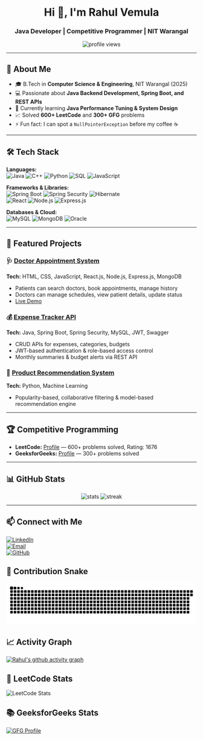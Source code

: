 <h1 align="center">Hi 👋, I'm Rahul Vemula</h1>
<h3 align="center">Java Developer | Competitive Programmer | NIT Warangal</h3>

<p align="center">
  <img src="https://komarev.com/ghpvc/?username=vemularahul20&label=Profile%20views&color=0e75b6&style=flat" alt="profile views" />
</p>

---

## 🚀 About Me
- 🎓 B.Tech in **Computer Science & Engineering**, NIT Warangal (2025)
- 💻 Passionate about **Java Backend Development, Spring Boot, and REST APIs**
- 🌱 Currently learning **Java Performance Tuning & System Design**
- 📈 Solved **600+ LeetCode** and **300+ GFG** problems  
- ⚡ Fun fact: I can spot a `NullPointerException` before my coffee ☕

---

## 🛠 Tech Stack

**Languages:**  
![Java](https://img.shields.io/badge/Java-ED8B00?style=for-the-badge&logo=openjdk&logoColor=white) 
![C++](https://img.shields.io/badge/C++-00599C?style=for-the-badge&logo=cplusplus&logoColor=white) 
![Python](https://img.shields.io/badge/Python-3776AB?style=for-the-badge&logo=python&logoColor=white) 
![SQL](https://img.shields.io/badge/SQL-025E8C?style=for-the-badge&logo=postgresql&logoColor=white) 
![JavaScript](https://img.shields.io/badge/JavaScript-F7DF1E?style=for-the-badge&logo=javascript&logoColor=black)

**Frameworks & Libraries:**  
![Spring Boot](https://img.shields.io/badge/Spring_Boot-6DB33F?style=for-the-badge&logo=springboot&logoColor=white) 
![Spring Security](https://img.shields.io/badge/Spring_Security-6DB33F?style=for-the-badge&logo=springsecurity&logoColor=white) 
![Hibernate](https://img.shields.io/badge/Hibernate-59666C?style=for-the-badge&logo=hibernate&logoColor=white)  
![React](https://img.shields.io/badge/React-20232A?style=for-the-badge&logo=react&logoColor=61DAFB) 
![Node.js](https://img.shields.io/badge/Node.js-339933?style=for-the-badge&logo=node.js&logoColor=white) 
![Express.js](https://img.shields.io/badge/Express.js-000000?style=for-the-badge&logo=express&logoColor=white)

**Databases & Cloud:**  
![MySQL](https://img.shields.io/badge/MySQL-4479A1?style=for-the-badge&logo=mysql&logoColor=white) 
![MongoDB](https://img.shields.io/badge/MongoDB-4EA94B?style=for-the-badge&logo=mongodb&logoColor=white) 
![Oracle](https://img.shields.io/badge/Oracle-F80000?style=for-the-badge&logo=oracle&logoColor=white)

---

## 📂 Featured Projects

### 🩺 [Doctor Appointment System](https://github.com/vemularahul20/doctor-appointment)  
**Tech:** HTML, CSS, JavaScript, React.js, Node.js, Express.js, MongoDB  
- Patients can search doctors, book appointments, manage history  
- Doctors can manage schedules, view patient details, update status  
- [Live Demo](https://doctor-application-z1ii.onrender.com)

### 💰 [Expense Tracker API](https://github.com/vemularahul20/Expense-Tracker)  
**Tech:** Java, Spring Boot, Spring Security, MySQL, JWT, Swagger  
- CRUD APIs for expenses, categories, budgets  
- JWT-based authentication & role-based access control  
- Monthly summaries & budget alerts via REST API

### 🛒 [Product Recommendation System](https://github.com/vemularahul20/Product_Recommendation_System)  
**Tech:** Python, Machine Learning  
- Popularity-based, collaborative filtering & model-based recommendation engine

---

## 🏆 Competitive Programming

- **LeetCode:** [Profile](https://leetcode.com/vemularahul20/) — 600+ problems solved, Rating: 1676  
- **GeeksforGeeks:** [Profile](https://www.geeksforgeeks.org/user/vemularahul20/) — 300+ problems solved

---

## 📊 GitHub Stats

<p align="center">
  <img src="https://github-readme-stats.vercel.app/api?username=vemularahul20&show_icons=true&theme=radical" alt="stats" />
  <img src="https://github-readme-streak-stats.herokuapp.com/?user=vemularahul20&theme=radical" alt="streak" />
</p>

---

## 📫 Connect with Me

[![LinkedIn](https://img.shields.io/badge/LinkedIn-0077B5?style=for-the-badge&logo=linkedin&logoColor=white)](https://www.linkedin.com/in/rahul-vemula-11a2b4227/)  
[![Email](https://img.shields.io/badge/Email-D14836?style=for-the-badge&logo=gmail&logoColor=white)](mailto:vemularahul20@gmail.com)  
[![GitHub](https://img.shields.io/badge/GitHub-100000?style=for-the-badge&logo=github&logoColor=white)](https://github.com/vemularahul20)
## 🐍 Contribution Snake
![Snake animation](https://github.com/vemularahul20/vemularahul20/blob/output/github-contribution-grid-snake.svg)

## 📈 Activity Graph
[![Rahul's github activity graph](https://github-readme-activity-graph.vercel.app/graph?username=vemularahul20&bg_color=0d1117&color=00ff99&line=00ff99&point=ffffff&area=true&hide_border=true)](https://github.com/ashutosh00710/github-readme-activity-graph)
## 🏹 LeetCode Stats
![LeetCode Stats](https://leetcard.jacoblin.cool/vemularahul20?ext=heatmap)
## 📚 GeeksforGeeks Stats
[![GFG Profile](https://img.shields.io/badge/GeeksforGeeks-Profile-brightgreen?style=for-the-badge&logo=geeksforgeeks&logoColor=white)](https://www.geeksforgeeks.org/user/vemularahul20/)

